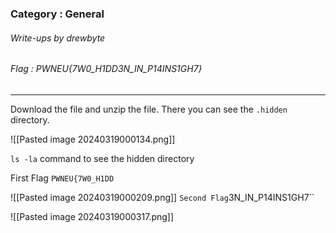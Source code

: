 ### Category : General
###### Write-ups by drewbyte
###### Flag : PWNEU{7W0_H1DD3N_IN_P14INS1GH7}
---

Download the file and unzip the file. There you can see the ``.hidden`` directory.

![[Pasted image 20240319000134.png]]

``ls -la`` command to see the hidden directory

First Flag ``PWNEU{7W0_H1DD``

![[Pasted image 20240319000209.png]]
``
Second Flag ``3N_IN_P14INS1GH7``

![[Pasted image 20240319000317.png]]

